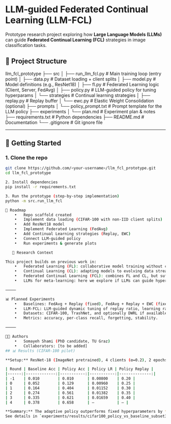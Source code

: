 # LLM-guided Federated Continual Learning (LLM-FCL)

Prototype research project exploring how **Large Language Models (LLMs)** can guide
**Federated Continual Learning (FCL)** strategies in image classification tasks.

## 📂 Project Structure
llm_fcl_prototype
├── src
│   ├── run_llm_fcl.py        # Main training loop (entry point)
│   ├── data.py               # Dataset loading + client splits
│   ├── model.py              # Model definitions (e.g., ResNet18)
│   ├── fl.py                 # Federated Learning logic (Client, Server, FedAvg)
│   ├── policy.py             # LLM-guided policy for tuning hyperparams
│   └── strategies            # Continual learning strategies
│       ├── replay.py         # Replay buffer
│       └── ewc.py            # Elastic Weight Consolidation (optional)
├── prompts
│   └── policy_prompt.txt     # Prompt template for the LLM policy
├── experiments
│   └── plan.md               # Experiment plan & notes
├── requirements.txt          # Python dependencies
├── README.md                 # Documentation
└── .gitignore                # Git ignore file

---

## 🚀 Getting Started

### 1. Clone the repo
```bash
git clone https://github.com/<your-username>/llm_fcl_prototype.git
cd llm_fcl_prototype

2. Install dependencies
pip install -r requirements.txt

3. Run the prototype (step-by-step implementation)
python -m src.run_llm_fcl

📝 Roadmap
	•	Repo scaffold created
	•	Implement data loading (CIFAR-100 with non-IID client splits)
	•	Add ResNet18 model
	•	Implement Federated Learning (FedAvg)
	•	Add Continual Learning strategies (Replay, EWC)
	•	Connect LLM-guided policy
	•	Run experiments & generate plots

   📖 Research Context

This project builds on previous work in:
	•	Federated Learning (FL): collaborative model training without centralizing data.
	•	Continual Learning (CL): adapting models to evolving data streams while mitigating catastrophic forgetting.
	•	Federated Continual Learning (FCL): combines FL and CL, but suffers from instability under non-IID data.
	•	LLMs for meta-learning: here we explore if LLMs can guide hyperparameter tuning or replay strategies dynamically.

⸻

📊 Planned Experiments
	•	Baselines: FedAvg + Replay (fixed), FedAvg + Replay + EWC (fixed).
	•	LLM-FCL: LLM-guided dynamic tuning of replay ratio, learning rate, and EWC λ.
	•	Datasets: CIFAR-100, TrashNet, and optionally DWRL if available.
	•	Metrics: accuracy, per-class recall, forgetting, stability.

⸻

🧑‍💻 Authors
	•	Somayeh Shami (PhD candidate, TU Graz)
	•	Collaborators: [to be added]
## 📊 Results (CIFAR-100 pilot)

**Setup:** ResNet-18 (ImageNet pretrained), 4 clients (α=0.2), 2 epochs/round, 3k images/client, batch 128, SGD lr=1e-3, replay on.

| Round | Baseline Acc | Policy Acc | Policy LR | Policy Replay |
|------:|-------------:|-----------:|-----------:|--------------:|
| -1    | 0.010        | 0.010      | 0.00800    | 0.20 |
| 0     | 0.052        | 0.129      | 0.00960    | 0.25 |
| 1     | 0.164        | 0.404      | 0.01152    | 0.30 |
| 2     | 0.274        | 0.561      | 0.01382    | 0.35 |
| 3     | 0.335        | 0.621      | 0.01659    | 0.40 |
| 4     | 0.378        | 0.658      | —          | — |

**Summary:** The adaptive policy outperforms fixed hyperparameters by **+28.0 pp** at Round 4 (65.8% vs 37.8%), mainly by ramping LR (≈0.008→0.0166) and replay (0.20→0.40).  
See details in `experiments/results/cifar100_policy_vs_baseline_subset3000_rounds5.md`.

